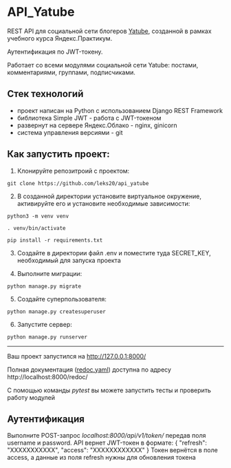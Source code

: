 
# API_Yatube

REST API для социальной сети блогеров [Yatube](https://blog-yatube.tk), созданной в рамках учебного курса Яндекс.Практикум.

Аутентификация по JWT-токену.

Работает со всеми модулями социальной сети Yatube: постами, комментариями, группами, подписчиками.

## Стек технологий
- проект написан на Python с использованием Django REST Framework
- библиотека Simple JWT - работа с JWT-токеном
- развернут на сервере Яндекс.Облако - nginx, ginicorn
- система управления версиями - git

## Как запустить проект:

1) Клонируйте репозитроий с проектом:
```
git clone https://github.com/leks20/api_yatube
```
2) В созданной директории установите виртуальное окружение, активируйте его и установите необходимые зависимости:
```
python3 -m venv venv

. venv/bin/activate

pip install -r requirements.txt
```
3) Создайте в директории файл .env и поместите туда SECRET_KEY, необходимый для запуска проекта

4) Выполните миграции:
```
python manage.py migrate
```
5) Создайте суперпользователя:
```
python manage.py createsuperuser
```
6) Запустите сервер:
```
python manage.py runserver
```
____________________________________

Ваш проект запустился на http://127.0.0.1:8000/

Полная документация ([redoc.yaml](https://github.com/leks20/api_yatube/blob/master/static/redoc.yaml)) доступна по адресу http://localhost:8000/redoc/

С помощью команды *pytest* вы можете запустить тесты и проверить работу модулей

## Аутентификация

Выполните POST-запрос *localhost:8000/api/v1/token/* передав поля username и password. API вернет JWT-токен в формате:
    {
        "refresh": "ХХХХХХХХХХХ",
        "access": "ХХХХХХХХХХХХ"
    }
Токен вернётся в поле access, а данные из поля refresh нужны для обновления токена
